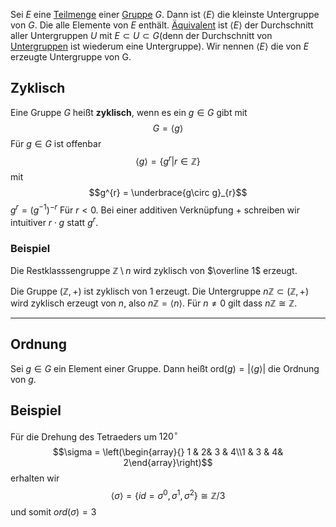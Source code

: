 Sei $E$ eine  [Teilmenge](Teilmengen.md) einer [Gruppe](Gruppe.md) $G$. Dann ist $\langle E \rangle$ die kleinste Untergruppe von $G$. Die alle Elemente von $E$ enthält. [Äquivalent](Aussagen.md#Äquivalenz) ist $\langle E\rangle$ der Durchschnitt aller Untergruppen $U$ mit $E \subset U \subset G$(denn der Durchschnitt von [Untergruppen](Gruppe.md#Untergruppenkriterium) ist wiederum eine Untergruppe). Wir nennen $\langle E \rangle$ die von $E$ erzeugte Untergruppe von G. 

## Zyklisch
Eine Gruppe $G$ heißt __zyklisch__, wenn es ein $g\in G$ gibt mit $$G  = \langle g\rangle$$
Für $g\in G$ ist offenbar
$$\langle g\rangle = \{g^{r} | r \in \mathbb Z\}$$
mit 
$$g^{r} = \underbrace{g\circ g}_{r}$$
$g^r = (g^{-1})^{-r}$ Für $r<0$. Bei einer additiven Verknüpfung $+$ schreiben wir intuitiver $r \cdot g$ statt $g^{r}$.

### Beispiel
Die Restklasssengruppe $\mathbb Z \setminus n$ wird zyklisch von $\overline 1$ erzeugt.

Die Gruppe $(\mathbb Z, +)$ ist zyklisch von $1$ erzeugt.
Die Untergruppe $n\mathbb Z \subset (\mathbb Z, +)$ wird zyklisch erzeugt von $n$, also $n\mathbb Z = \langle n\rangle$. Für $n \not = 0$ gilt dass $n\mathbb Z \cong \mathbb Z$.

---

## Ordnung
Sei $g\in G$ ein Element einer Gruppe. Dann heißt $\text{ord}(g) = |\langle g\rangle|$ die Ordnung von $g$.

## Beispiel

Für die Drehung des Tetraeders um $120^{\circ}$ 
$$\sigma = \left(\begin{array}{} 1 & 2& 3 & 4\\1 & 3 & 4& 2\end{array}\right)$$
erhalten wir 
$$\langle \sigma \rangle = \lbrace id = \sigma^{0}, \sigma^{1}, \sigma^{2} \rbrace \cong \mathbb Z/3$$
und somit $ord(\sigma) = 3$
